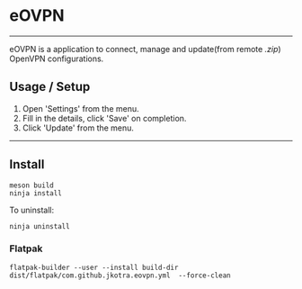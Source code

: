 # eOVPN

---

eOVPN is a application to connect, manage and update(from remote <i>.zip</i>) OpenVPN configurations.

## Usage / Setup

1. Open 'Settings' from the menu.
2. Fill in the details, click 'Save' on completion.
3. Click 'Update' from the menu.

---

## Install

```
meson build
ninja install
```

To uninstall:
```
ninja uninstall
```

### Flatpak

```
flatpak-builder --user --install build-dir dist/flatpak/com.github.jkotra.eovpn.yml  --force-clean
```